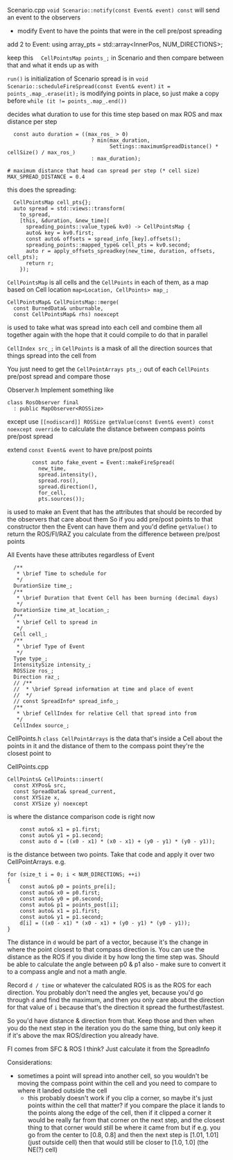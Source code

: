 Scenario.cpp
`void Scenario::notify(const Event& event) const` will send an event to the observers
- modify Event to have the points that were in the cell pre/post spreading

add 2 to Event:
using array_pts = std::array<InnerPos, NUM_DIRECTIONS>;

keep this `  CellPointsMap points_;` in Scenario and then compare between that and what it ends up as with

`run()` is initialization of Scenario
spread is in `void Scenario::scheduleFireSpread(const Event& event)`
`it = points_.map_.erase(it);` is modifying points in place, so just make a copy before `while (it != points_.map_.end())`

decides what duration to use for this time step based on max ROS and max distance per step
```
  const auto duration = ((max_ros_ > 0)
                           ? min(max_duration,
                                 Settings::maximumSpreadDistance() * cellSize() / max_ros_)
                           : max_duration);
```
```
# maximum distance that head can spread per step (* cell size)
MAX_SPREAD_DISTANCE = 0.4
```

this does the spreading:
```
  CellPointsMap cell_pts{};
  auto spread = std::views::transform(
    to_spread,
    [this, &duration, &new_time](
      spreading_points::value_type& kv0) -> CellPointsMap {
      auto& key = kv0.first;
      const auto& offsets = spread_info_[key].offsets();
      spreading_points::mapped_type& cell_pts = kv0.second;
      auto r = apply_offsets_spreadkey(new_time, duration, offsets, cell_pts);
      return r;
    });
```

`CellPointsMap` is all cells and the `CellPoints` in each of them, as a map based on Cell location `map<Location, CellPoints> map_;`

```
CellPointsMap& CellPointsMap::merge(
  const BurnedData& unburnable,
  const CellPointsMap& rhs) noexcept
```
is used to take what was spread into each cell and combine them all together again with the hope that it could compile to do that in parallel


`CellIndex src_;` in `CellPoints` is a mask of all the direction sources that things spread into the cell from

You just need to get the `CellPointArrays pts_;` out of each `CellPoints` pre/post spread and compare those



Observer.h
Implement something like
```
class RosObserver final
  : public MapObserver<ROSSize>
```
except use `[[nodiscard]] ROSSize getValue(const Event& event) const noexcept override` to calculate the distance between compass points pre/post spread

extend `const Event& event` to have pre/post points

```
        const auto fake_event = Event::makeFireSpread(
          new_time,
          spread.intensity(),
          spread.ros(),
          spread.direction(),
          for_cell,
          pts.sources());
```
is used to make an Event that has the attributes that should be recorded by the observers that care about them
So if you add pre/post points to that constructor then the Event can have them and you'd define `getValue()` to return the ROS/FI/RAZ you calculate from the difference between pre/post points

All Events have these attributes regardless of Event
```
  /**
   * \brief Time to schedule for
   */
  DurationSize time_;
  /**
   * \brief Duration that Event Cell has been burning (decimal days)
   */
  DurationSize time_at_location_;
  /**
   * \brief Cell to spread in
   */
  Cell cell_;
  /**
   * \brief Type of Event
   */
  Type type_;
  IntensitySize intensity_;
  ROSSize ros_;
  Direction raz_;
  // /**
  //  * \brief Spread information at time and place of event
  //  */
  // const SpreadInfo* spread_info_;
  /**
   * \brief CellIndex for relative Cell that spread into from
   */
  CellIndex source_;
```


CellPoints.h
`class CellPointArrays` is the data that's inside a Cell about the points in it and the distance of them to the compass point they're the closest point to

CellPoints.cpp
```
CellPoints& CellPoints::insert(
  const XYPos& src,
  const SpreadData& spread_current,
  const XYSize x,
  const XYSize y) noexcept
```
is where the distance comparison code is right now
```
    const auto& x1 = p1.first;
    const auto& y1 = p1.second;
    const auto d = ((x0 - x1) * (x0 - x1) + (y0 - y1) * (y0 - y1));
```
is the distance between two points. Take that code and apply it over two CellPointArrays. e.g.
```
for (size_t i = 0; i < NUM_DIRECTIONS; ++i)
{
    const auto& p0 = points_pre[i];
    const auto& x0 = p0.first;
    const auto& y0 = p0.second;
    const auto& p1 = points_post[i];
    const auto& x1 = p1.first;
    const auto& y1 = p1.second;
    d[i] = ((x0 - x1) * (x0 - x1) + (y0 - y1) * (y0 - y1));
}
```
The distance in `d` would be part of a vector, because it's the change in where the point closest to that compass direction is. You can use the distance as the ROS if you divide it by how long the time step was. Should be able to calculate the angle between p0 & p1 also - make sure to convert it to a compass angle and not a math angle.

Record `d / time` or whatever the calculated ROS is as the ROS for each direction. You probably don't need the angles yet, because you'd go through `d` and find the maximum, and then you only care about the direction for that value of `i` because that's the direction it spread the furthest/fastest.

So you'd have distance & direction from that. Keep those and then when you do the next step in the iteration you do the same thing, but only keep it if it's above the max ROS/direction you already have.

FI comes from SFC & ROS I think? Just calculate it from the SpreadInfo


Considerations:
- sometimes a point will spread into another cell, so you wouldn't be moving the compass point within the cell and you need to compare to where it landed outside the cell
    - this probably doesn't work if you clip a corner, so maybe it's just points within the cell that matter?
if you compare the place it lands to the points along the edge of the cell, then if it clipped a corner it would be really far from that corner on the next step, and the closest thing to that corner would still be where it came from
but if e.g. you go from the center to [0.8, 0.8] and then the next step is [1.01, 1.01] (just outside cell) then that would still be closer to [1.0, 1.0] (the NE(?) cell)
